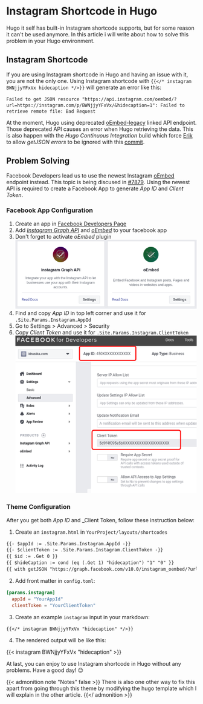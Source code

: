 # Instagram Shortcode in Hugo

Hugo it self has built-in Instagram shortcode supports, but for some reason it can't be used anymore. In this article i will write about how to solve this problem in your Hugo environment.
<!--more-->

## Instagram Shortcode
If you are using Instagram shortcode in Hugo and having an issue with it, you are not the only one. Using Instagram shortcode with `{{</* instagram BWNjjyYFxVx hidecaption */>}}` will generate an error like this:
```
Failed to get JSON resource "https://api.instagram.com/oembed/?url=https://instagram.com/p/BWNjjyYFxVx/&hidecaption=1": Failed to retrieve remote file: Bad Request
```

At the moment, Hugo using deprecated [oEmbed-legacy](https://developers.facebook.com/docs/instagram/oembed-legacy) linked API endpoint. Those deprecated API causes an error when Hugo retrieving the data. This is also happen with the _Hugo Continuous Integration_ build which force [Erik](https://bep.is/) to allow _getJSON errors_ to be ignored with this [commit](https://github.com/bep/hugo/commit/fdfa4a5fe62232f65f1dd8d6fe0c500374228788).

## Problem Solving
Facebook Developers lead us to use the newest Instagram [oEmbed](https://developers.facebook.com/docs/instagram/oembed) endpoint instead. This topic is being discused in [#7879](https://github.com/gohugoio/hugo/issues/7879). Using the newest API is required to create a Facebook App to generate _App ID_ and _Client Token_.

### Facebook App Configuration

1. Create an app in [Facebook Developers Page](https://developers.facebook.com/)
2. Add [_Instagram Graph API_](https://developers.facebook.com/docs/instagram-api/) and [_oEmbed_](https://developers.facebook.com/docs/plugins/oembed) to your facebook app
3. Don't forget to activate _oEmbed_ plugin
![Instagram Graph Api and oEmbed Plugins](facebook_plugins.webp "Instagram Graph Api and oEmbed Plugins")
4. Find and copy _App ID_ in top left corner and use it for `.Site.Params.Instagram.AppId`
5. Go to Settings > Advanced > Security
6. Copy _Client Token_ and use it for `.Site.Params.Instagram.ClientToken`
![Facebook App ID and Client Token](facebook_appid.webp "Facebook App ID and Client Token")

### Theme Configuration
After you get both _App ID_ and _Client Token, follow these instruction below:

1. Create an `instagram.html` in `YourProject/layouts/shortcodes`
```html
{{- $appId := .Site.Params.Instagram.AppId -}}
{{- $clientToken := .Site.Params.Instagram.ClientToken -}}
{{ $id := .Get 0 }}
{{ $hideCaption := cond (eq (.Get 1) "hidecaption") "1" "0" }}
{{ with getJSON "https://graph.facebook.com/v10.0/instagram_oembed/?url=https://instagram.com/p/" $id "/&hidecaption=" $hideCaption "&access_token=" $appId "|" $clientToken }}{{ .html | safeHTML }}{{ end }}
```

2. Add front matter in `config.toml`:
```toml
[params.instagram]
  appId = "YourAppId"
  clientToken = "YourClientToken"
```

3. Create an example `instagram` input in your markdown:
```markdown
{{</* instagram BWNjjyYFxVx "hidecaption" */>}}
```

4. The rendered output will be like this:

{{< instagram BWNjjyYFxVx "hidecaption" >}}

At last, you can enjoy to use Instagram shortcode in Hugo without any problems. Have a good day! :wink:

{{< admonition note "Notes" false >}}
There is also one other way to fix this apart from going through this theme by modifying the hugo template which I will explain in the other article.
{{</ admonition >}}

